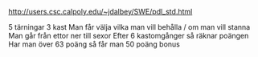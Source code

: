 http://users.csc.calpoly.edu/~jdalbey/SWE/pdl_std.html

5 tärningar
3 kast
Man får välja vilka man vill behålla / om man vill stanna
Man går från ettor ner till sexor
Efter 6 kastomgånger så räknar poängen
Har man över 63 poäng så får man 50 poäng bonus
